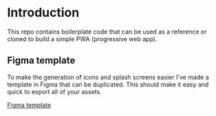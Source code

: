 # Introduction

This repo contains boilerplate code that can be used as a reference or cloned to build a simple PWA (progressive web app).

## Figma template

To make the generation of icons and splash screens easier I've made a template in Figma that can be duplicated. This should make it easy and quick to export all of your assets.

[Figma template](https://www.figma.com/file/CsUR5bAS6zYpmEQ9bSNfn1/PWA-icons-and-screens?node-id=0%3A1 "Figma template")

